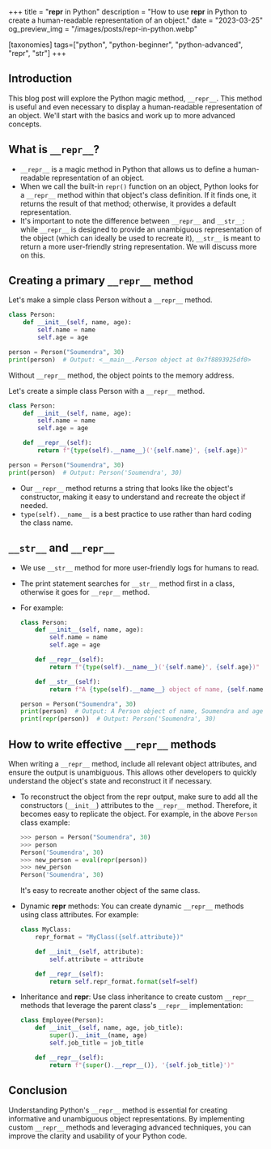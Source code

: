 +++
title = "__repr__ in Python"
description = "How to use __repr__ in Python to create a human-readable representation of an object."
date = "2023-03-25"
og_preview_img = "/images/posts/repr-in-python.webp"

[taxonomies]
tags=["python", "python-beginner", "python-advanced", "repr", "str"]
+++

## Introduction

This blog post will explore the Python magic method, `__repr__`. This method is useful and even necessary to display a human-readable representation of an object. We'll start with the basics and work up to more advanced concepts.

## What is `__repr__`?

- `__repr__` is a magic method in Python that allows us to define a human-readable representation of an object.
- When we call the built-in `repr()` function on an object, Python looks for a `__repr__` method within that object's class definition. If it finds one, it returns the result of that method; otherwise, it provides a default representation.
- It's important to note the difference between `__repr__` and `__str__`: while `__repr__` is designed to provide an unambiguous representation of the object (which can ideally be used to recreate it), `__str__` is meant to return a more user-friendly string representation. We will discuss more on this.

## Creating a primary `__repr__` method

Let's make a simple class Person without a `__repr__` method.

```python
class Person:
    def __init__(self, name, age):
        self.name = name
        self.age = age

person = Person("Soumendra", 30)
print(person)  # Output: <__main__.Person object at 0x7f8893925df0>
```

Without `__repr__` method, the object points to the memory address.

Let's create a simple class Person with a `__repr__` method.

```python
class Person:
    def __init__(self, name, age):
        self.name = name
        self.age = age

    def __repr__(self):
        return f"{type(self).__name__}('{self.name}', {self.age})"

person = Person("Soumendra", 30)
print(person)  # Output: Person('Soumendra', 30)
```

- Our `__repr__` method returns a string that looks like the object's constructor, making it easy to understand and recreate the object if needed.
- `type(self).__name__` is a best practice to use rather than hard coding the class name.

## `__str__` and `__repr__`

- We use `__str__` method for more user-friendly logs for humans to read.
- The print statement searches for `__str__` method first in a class, otherwise it goes for `__repr__` method.
- For example:

  ```python
  class Person:
      def __init__(self, name, age):
          self.name = name
          self.age = age

      def __repr__(self):
          return f"{type(self).__name__}('{self.name}', {self.age})"

      def __str__(self):
          return f"A {type(self).__name__} object of name, {self.name} and age, {self.age}."

  person = Person("Soumendra", 30)
  print(person)  # Output: A Person object of name, Soumendra and age, 30.
  print(repr(person))  # Output: Person('Soumendra', 30)
  ```

## How to write effective `__repr__` methods

When writing a `__repr__` method, include all relevant object attributes, and ensure the output is unambiguous. This allows other developers to quickly understand the object's state and reconstruct it if necessary.

- To reconstruct the object from the repr output, make sure to add all the constructors (`__init__`) attributes to the `__repr__` method. Therefore, it becomes easy to replicate the object. For example, in the above `Person` class example:
  ```python
  >>> person = Person("Soumendra", 30)
  >>> person
  Person('Soumendra', 30)
  >>> new_person = eval(repr(person))
  >>> new_person
  Person('Soumendra', 30)
  ```
  It's easy to recreate another object of the same class.
- Dynamic **repr** methods: You can create dynamic `__repr__` methods using class attributes. For example:

  ```python
  class MyClass:
      repr_format = "MyClass({self.attribute})"

      def __init__(self, attribute):
          self.attribute = attribute

      def __repr__(self):
          return self.repr_format.format(self=self)
  ```

- Inheritance and **repr**: Use class inheritance to create custom `__repr__` methods that leverage the parent class's `__repr__` implementation:

  ```python
  class Employee(Person):
      def __init__(self, name, age, job_title):
          super().__init__(name, age)
          self.job_title = job_title

      def __repr__(self):
          return f"{super().__repr__()}, '{self.job_title}')"
  ```

## Conclusion

Understanding Python's `__repr__` method is essential for creating informative and unambiguous object representations. By implementing custom `__repr__` methods and leveraging advanced techniques, you can improve the clarity and usability of your Python code.
